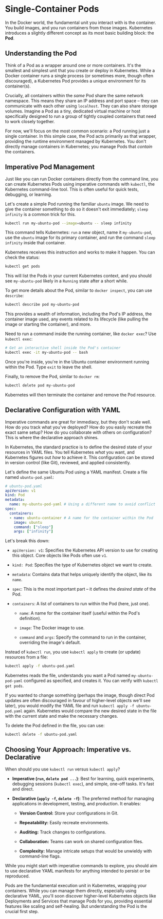 
# Single-Container Pods

In the Docker world, the fundamental unit you interact with is the container. You build images, and you run containers from those images. Kubernetes introduces a slightly different concept as its most basic building block: the **Pod**.

## Understanding the Pod

Think of a Pod as a wrapper around one or more containers. It's the smallest and simplest unit that you create or deploy in Kubernetes. While a Docker container runs a single process (or sometimes more, though often discouraged), a Kubernetes Pod provides a unique environment for its container(s).

Crucially, all containers within the *same* Pod share the same network namespace. This means they share an IP address and port space – they can communicate with each other using `localhost`. They can also share storage volumes. Imagine a Pod as a tiny, dedicated virtual machine or host specifically designed to run a group of tightly coupled containers that need to work closely together.

For now, we'll focus on the most common scenario: a Pod running just a single container. In this simple case, the Pod acts primarily as that wrapper, providing the runtime environment managed by Kubernetes. You don't directly manage containers in Kubernetes; you manage Pods that *contain* the containers.

## Imperative Pod Management

Just like you can run Docker containers directly from the command line, you can create Kubernetes Pods using imperative commands with `kubectl`, the Kubernetes command-line tool. This is often useful for quick tests, debugging, or learning.

Let's create a simple Pod running the familiar `ubuntu` image. We need to give the container something to do so it doesn't exit immediately; `sleep infinity` is a common trick for this.

```bash
kubectl run my-ubuntu-pod --image=ubuntu -- sleep infinity
```

This command tells Kubernetes: `run` a new object, name it `my-ubuntu-pod`, use the `ubuntu` image for its primary container, and run the command `sleep infinity` inside that container.

Kubernetes receives this instruction and works to make it happen. You can check the status:

```bash
kubectl get pods
```

This will list the Pods in your current Kubernetes context, and you should see `my-ubuntu-pod` likely in a `Running` state after a short while.

To get more details about the Pod, similar to `docker inspect`, you can use `describe`:

```bash
kubectl describe pod my-ubuntu-pod
```

This provides a wealth of information, including the Pod's IP address, the container image used, any events related to its lifecycle (like pulling the image or starting the container), and more.

Need to run a command inside the running container, like `docker exec`? Use `kubectl exec`:

```bash
# Get an interactive shell inside the Pod's container
kubectl exec -it my-ubuntu-pod -- bash
```

Once you're inside, you're in the Ubuntu container environment running within the Pod. Type `exit` to leave the shell.

Finally, to remove the Pod, similar to `docker rm`:

```bash
kubectl delete pod my-ubuntu-pod
```

Kubernetes will then terminate the container and remove the Pod resource.

## Declarative Configuration with YAML

Imperative commands are great for immediacy, but they don't scale well. How do you track what you've deployed? How do you easily recreate the exact same setup? How do you collaborate with others on configuration? This is where the declarative approach shines.

In Kubernetes, the standard practice is to define the desired state of your resources in YAML files. You tell Kubernetes *what* you want, and Kubernetes figures out *how* to achieve it. This configuration can be stored in version control (like Git), reviewed, and applied consistently.

Let's define the same Ubuntu Pod using a YAML manifest. Create a file named `ubuntu-pod.yaml`:

```yaml
# ubuntu-pod.yaml
apiVersion: v1
kind: Pod
metadata:
  name: my-ubuntu-pod-yaml # Using a different name to avoid conflict
spec:
  containers:
  - name: ubuntu-container # A name for the container within the Pod
    image: ubuntu
    command: ["sleep"]
    args: ["infinity"]
```

Let's break this down:

*   `apiVersion: v1`: Specifies the Kubernetes API version to use for creating this object. Core objects like Pods often use `v1`.

*   `kind: Pod`: Specifies the type of Kubernetes object we want to create.

*   `metadata`: Contains data that helps uniquely identify the object, like its `name`.

*   `spec`: This is the most important part – it defines the *desired state* of the Pod.

*   `containers`: A list of containers to run within the Pod (here, just one).

    *   `name`: A name for the container itself (useful within the Pod's definition).

    *   `image`: The Docker image to use.

    *   `command` and `args`: Specify the command to run in the container, overriding the image's default.

Instead of `kubectl run`, you use `kubectl apply` to create (or update) resources from a file:

```bash
kubectl apply -f ubuntu-pod.yaml
```

Kubernetes reads the file, understands you want a Pod named `my-ubuntu-pod-yaml` configured as specified, and creates it. You can verify with `kubectl get pods`.

If you wanted to change something (perhaps the image, though direct Pod updates are often discouraged in favour of higher-level objects we'll see later), you would modify the YAML file and run `kubectl apply -f ubuntu-pod.yaml` again. Kubernetes would compare the new desired state in the file with the current state and make the necessary changes.

To delete the Pod defined in the file, you can use:

```bash
kubectl delete -f ubuntu-pod.yaml
```

## Choosing Your Approach: Imperative vs. Declarative

When should you use `kubectl run` versus `kubectl apply`?

*   **Imperative (`run`, `delete pod ...`)**: Best for learning, quick experiments, debugging sessions (`kubectl exec`), and simple, one-off tasks. It's fast and direct.

*   **Declarative (`apply -f`, `delete -f`)**: The preferred method for managing applications in development, testing, and production. It enables:

    *   **Version Control:** Store your configurations in Git.

    *   **Repeatability:** Easily recreate environments.

    *   **Auditing:** Track changes to configurations.

    *   **Collaboration:** Teams can work on shared configuration files.

    *   **Complexity:** Manage intricate setups that would be unwieldy with command-line flags.

While you might start with imperative commands to explore, you should aim to use declarative YAML manifests for anything intended to persist or be reproduced.

Pods are the fundamental execution unit in Kubernetes, wrapping your containers. While you can manage them directly, especially using declarative YAML, you'll soon discover higher-level Kubernetes objects like Deployments and Services that manage Pods for you, providing essential features like scaling and self-healing. But understanding the Pod is the crucial first step.
